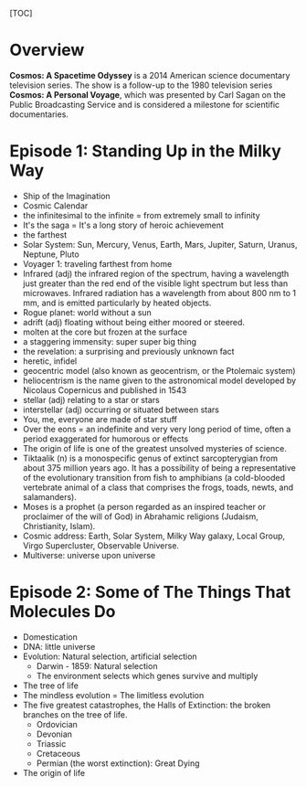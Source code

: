 [TOC]

# Overview
**Cosmos: A Spacetime Odyssey** is a 2014 American science documentary television series. The show is a follow-up to the 1980 television series **Cosmos: A Personal Voyage**, which was presented by Carl Sagan on the Public Broadcasting Service and is considered a milestone for scientific documentaries.

# Episode 1: Standing Up in the Milky Way
- Ship of the Imagination
- Cosmic Calendar
- the infinitesimal to the infinite = from extremely small to infinity
- It's the saga = It's a long story of heroic achievement
- the farthest
- Solar System: Sun, Mercury, Venus, Earth, Mars, Jupiter, Saturn, Uranus, Neptune, Pluto
- Voyager 1: traveling farthest from home
- Infrared (adj) the infrared region of the spectrum, having a wavelength just greater than the red end of the visible light spectrum but less than microwaves. Infrared radiation has a wavelength from about 800 nm to 1 mm, and is emitted particularly by heated objects.
- Rogue planet: world without a sun
- adrift (adj) floating without being either moored or steered.
- molten at the core but frozen at the surface
- a staggering immensity: super super big thing
- the revelation: a surprising and previously unknown fact
- heretic, infidel
- geocentric model (also known as geocentrism, or the Ptolemaic system)
- heliocentrism is the name given to the astronomical model developed by Nicolaus Copernicus and published in 1543
- stellar (adj) relating to a star or stars
- interstellar (adj) occurring or situated between stars
- You, me, everyone are made of star stuff
- Over the eons = an indefinite and very very long period of time, often a period exaggerated for humorous or effects
- The origin of life is one of the greatest unsolved mysteries of science.
- Tiktaalik (n) is a monospecific genus of extinct sarcopterygian from about 375 million years ago. It has a possibility of being a representative of the evolutionary transition from fish to amphibians (a cold-blooded vertebrate animal of a class that comprises the frogs, toads, newts, and salamanders).
- Moses is a prophet (a person regarded as an inspired teacher or proclaimer of the will of God) in Abrahamic religions (Judaism, Christianity, Islam).
- Cosmic address: Earth, Solar System, Milky Way galaxy, Local Group, Virgo Supercluster, Observable Universe.
- Multiverse: universe upon universe


# Episode 2: Some of The Things That Molecules Do
- Domestication
- DNA: little universe
- Evolution: Natural selection, artificial selection
	+ Darwin - 1859: Natural selection
	+ The environment selects which genes survive and multiply
- The tree of life
- The mindless evolution = The limitless evolution
- The five greatest catastrophes, the Halls of Extinction: the broken branches on the tree of life.
	+ Ordovician
	+ Devonian
	+ Triassic
	+ Cretaceous
	+ Permian (the worst extinction): Great Dying
- The origin of life

